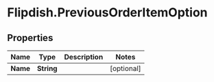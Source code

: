 # Flipdish.PreviousOrderItemOption

## Properties
Name | Type | Description | Notes
------------ | ------------- | ------------- | -------------
**Name** | **String** |  | [optional] 


